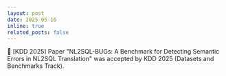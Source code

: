 ```yaml
---
layout: post
date: 2025-05-16
inline: true
related_posts: false
---
```


:pencil: [KDD 2025] Paper "NL2SQL-BUGs: A Benchmark for Detecting Semantic Errors in NL2SQL Translation" was accepted by KDD 2025 (Datasets and Benchmarks Track).